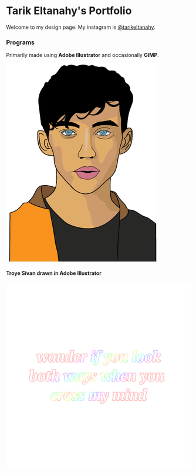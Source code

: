 # Tarik Eltanahy's Portfolio

Welcome to my design page.
My instagram is [@tarikeltanahy](https://www.instagram.com/tarikeltanahy).

### Programs

Primarily made using **Adobe Illustrator** and occasionally **GIMP**.

  <img src="images/troye.png" alt="Kitten"
	title="Troye Sivan" width="410" height="540" />
	
#### Troye Sivan drawn in Adobe Illustrator
  
![Tyler Text](images/tylertext.png)

